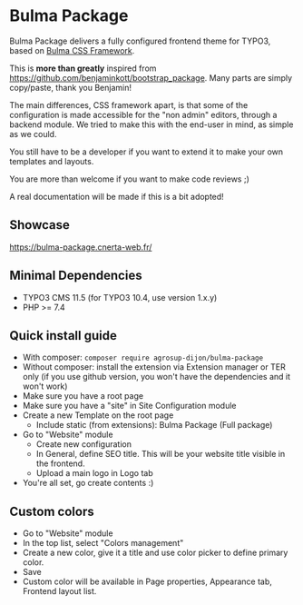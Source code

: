 # Bulma Package

Bulma Package delivers a fully configured frontend theme for TYPO3, based on [Bulma CSS Framework](https://bulma.io/).

This is **more than greatly** inspired from https://github.com/benjaminkott/bootstrap_package.
Many parts are simply copy/paste, thank you Benjamin!

The main differences, CSS framework apart, is that some of the configuration is made accessible for the "non admin" editors, through a backend module.
We tried to make this with the end-user in mind, as simple as we could.

You still have to be a developer if you want to extend it to make your own templates and layouts.

You are more than welcome if you want to make code reviews ;)

A real documentation will be made if this is a bit adopted!

## Showcase

https://bulma-package.cnerta-web.fr/

## Minimal Dependencies

* TYPO3 CMS 11.5 (for TYPO3 10.4, use version 1.x.y)
* PHP >= 7.4

## Quick install guide

* With composer: `composer require agrosup-dijon/bulma-package`
* Without composer: install the extension via Extension manager or TER only (if you use github version, you won't have the dependencies and it won't work)
* Make sure you have a root page
* Make sure you have a "site" in Site Configuration module
* Create a new Template on the root page
    * Include static (from extensions): Bulma Package (Full package)
* Go to "Website" module
    * Create new configuration
    * In General, define SEO title. This will be your website title visible in the frontend.
    * Upload a main logo in Logo tab
* You're all set, go create contents :)

## Custom colors

* Go to "Website" module
* In the top list, select "Colors management"
* Create a new color, give it a title and use color picker to define primary color.
* Save
* Custom color will be available in Page properties, Appearance tab, Frontend layout list.
